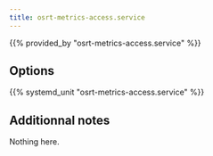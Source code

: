 ```yaml
---
title: osrt-metrics-access.service
---
```


{{% provided_by "osrt-metrics-access.service" %}}

## Options

{{% systemd_unit "osrt-metrics-access.service" %}}

## Additionnal notes

Nothing here.